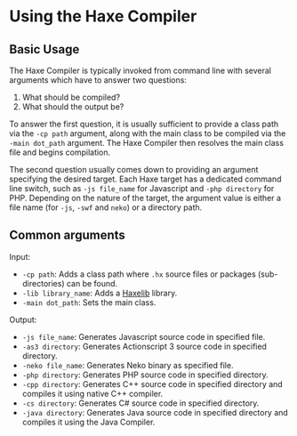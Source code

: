 Using the Haxe Compiler
=======

Basic Usage
-------

The Haxe Compiler is typically invoked from command line with several arguments which have to answer two questions:

1. What should be compiled?
2. What should the output be?

To answer the first question, it is usually sufficient to provide a class path via the `-cp path` argument, along with the main class to be compiled via the `-main dot_path` argument. The Haxe Compiler then resolves the main class file and begins compilation.

The second question usually comes down to providing an argument specifying the desired target. Each Haxe target has a dedicated command line switch, such as `-js file_name` for Javascript and `-php directory` for PHP. Depending on the nature of the target, the argument value is either a file name (for `-js`, `-swf` and `neko`) or a directory path.

Common arguments
--------

Input:

* `-cp path`: Adds a class path where `.hx` source files or packages (sub-directories) can be found.
* `-lib library_name`: Adds a [Haxelib](#) library.
* `-main dot_path`: Sets the main class.


Output:

* `-js file_name`: Generates Javascript source code in specified file.
* `-as3 directory`: Generates Actionscript 3 source code in specified directory.
* `-neko file_name`: Generates Neko binary as specified file.
* `-php directory`: Generates PHP source code in specified directory.
* `-cpp directory`: Generates C++ source code in specified directory and compiles it using native C++ compiler.
* `-cs directory`: Generates C# source code in specified directory.
* `-java directory`: Generates Java source code in specified directory and compiles it using the Java Compiler.
